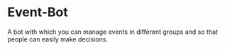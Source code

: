 # Event-Bot
A bot with which you can manage events in different groups and so that people can easily make decisions.
